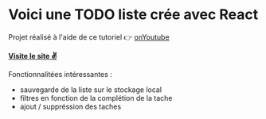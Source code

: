 # Voici une TODO liste crée avec React

Projet réalisé à l'aide de ce tutoriel 👉 [onYoutube](https://www.youtube.com/watch?v=pCA4qpQDZD8)


**[Visite le site ✌️](https://todo-liste-raphael.netlify.app/)**

Fonctionnalitées intéressantes : 
- sauvegarde de la liste sur le stockage local
- filtres en fonction de la complétion de la tache
- ajout / suppréssion des taches